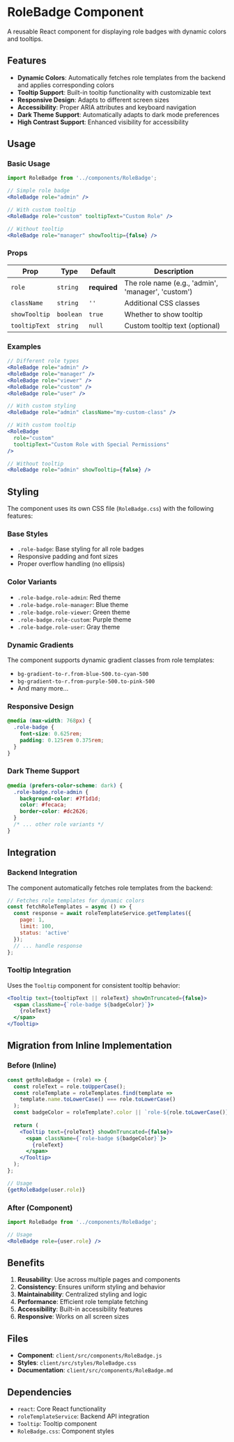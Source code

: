 # RoleBadge Component

A reusable React component for displaying role badges with dynamic colors and tooltips.

## Features

- **Dynamic Colors**: Automatically fetches role templates from the backend and applies corresponding colors
- **Tooltip Support**: Built-in tooltip functionality with customizable text
- **Responsive Design**: Adapts to different screen sizes
- **Accessibility**: Proper ARIA attributes and keyboard navigation
- **Dark Theme Support**: Automatically adapts to dark mode preferences
- **High Contrast Support**: Enhanced visibility for accessibility

## Usage

### Basic Usage

```jsx
import RoleBadge from '../components/RoleBadge';

// Simple role badge
<RoleBadge role="admin" />

// With custom tooltip
<RoleBadge role="custom" tooltipText="Custom Role" />

// Without tooltip
<RoleBadge role="manager" showTooltip={false} />
```

### Props

| Prop | Type | Default | Description |
|------|------|---------|-------------|
| `role` | `string` | **required** | The role name (e.g., 'admin', 'manager', 'custom') |
| `className` | `string` | `''` | Additional CSS classes |
| `showTooltip` | `boolean` | `true` | Whether to show tooltip |
| `tooltipText` | `string` | `null` | Custom tooltip text (optional) |

### Examples

```jsx
// Different role types
<RoleBadge role="admin" />
<RoleBadge role="manager" />
<RoleBadge role="viewer" />
<RoleBadge role="custom" />
<RoleBadge role="user" />

// With custom styling
<RoleBadge role="admin" className="my-custom-class" />

// With custom tooltip
<RoleBadge 
  role="custom" 
  tooltipText="Custom Role with Special Permissions" 
/>

// Without tooltip
<RoleBadge role="admin" showTooltip={false} />
```

## Styling

The component uses its own CSS file (`RoleBadge.css`) with the following features:

### Base Styles
- `.role-badge`: Base styling for all role badges
- Responsive padding and font sizes
- Proper overflow handling (no ellipsis)

### Color Variants
- `.role-badge.role-admin`: Red theme
- `.role-badge.role-manager`: Blue theme  
- `.role-badge.role-viewer`: Green theme
- `.role-badge.role-custom`: Purple theme
- `.role-badge.role-user`: Gray theme

### Dynamic Gradients
The component supports dynamic gradient classes from role templates:
- `bg-gradient-to-r.from-blue-500.to-cyan-500`
- `bg-gradient-to-r.from-purple-500.to-pink-500`
- And many more...

### Responsive Design
```css
@media (max-width: 768px) {
  .role-badge {
    font-size: 0.625rem;
    padding: 0.125rem 0.375rem;
  }
}
```

### Dark Theme Support
```css
@media (prefers-color-scheme: dark) {
  .role-badge.role-admin {
    background-color: #7f1d1d;
    color: #fecaca;
    border-color: #dc2626;
  }
  /* ... other role variants */
}
```

## Integration

### Backend Integration
The component automatically fetches role templates from the backend:

```javascript
// Fetches role templates for dynamic colors
const fetchRoleTemplates = async () => {
  const response = await roleTemplateService.getTemplates({
    page: 1,
    limit: 100,
    status: 'active'
  });
  // ... handle response
};
```

### Tooltip Integration
Uses the `Tooltip` component for consistent tooltip behavior:

```jsx
<Tooltip text={tooltipText || roleText} showOnTruncated={false}>
  <span className={`role-badge ${badgeColor}`}>
    {roleText}
  </span>
</Tooltip>
```

## Migration from Inline Implementation

### Before (Inline)
```jsx
const getRoleBadge = (role) => {
  const roleText = role.toUpperCase();
  const roleTemplate = roleTemplates.find(template => 
    template.name.toLowerCase() === role.toLowerCase()
  );
  const badgeColor = roleTemplate?.color || `role-${role.toLowerCase()}`;
  
  return (
    <Tooltip text={roleText} showOnTruncated={false}>
      <span className={`role-badge ${badgeColor}`}>
        {roleText}
      </span>
    </Tooltip>
  );
};

// Usage
{getRoleBadge(user.role)}
```

### After (Component)
```jsx
import RoleBadge from '../components/RoleBadge';

// Usage
<RoleBadge role={user.role} />
```

## Benefits

1. **Reusability**: Use across multiple pages and components
2. **Consistency**: Ensures uniform styling and behavior
3. **Maintainability**: Centralized styling and logic
4. **Performance**: Efficient role template fetching
5. **Accessibility**: Built-in accessibility features
6. **Responsive**: Works on all screen sizes

## Files

- **Component**: `client/src/components/RoleBadge.js`
- **Styles**: `client/src/styles/RoleBadge.css`
- **Documentation**: `client/src/components/RoleBadge.md`

## Dependencies

- `react`: Core React functionality
- `roleTemplateService`: Backend API integration
- `Tooltip`: Tooltip component
- `RoleBadge.css`: Component styles 